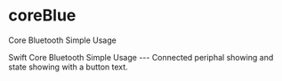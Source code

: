 # coreBlue
Core Bluetooth Simple Usage

Swift Core Bluetooth Simple Usage --- Connected periphal showing and state showing with a button text.
